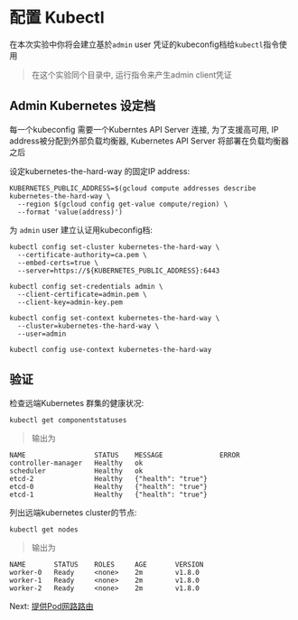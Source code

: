 
# 配置 Kubectl

在本次实验中你将会建立基於`admin` user 凭证的kubeconfig档给`kubectl`指令使用

> 在这个实验同个目录中, 运行指令来产生admin client凭证

## Admin Kubernetes 设定档

每一个kubeconfig 需要一个Kuberntes API Server 连接, 为了支援高可用, IP address被分配到外部负载均衡器, Kubernetes API Server 将部署在负载均衡器之后

设定kubernetes-the-hard-way 的固定IP address:

```
KUBERNETES_PUBLIC_ADDRESS=$(gcloud compute addresses describe kubernetes-the-hard-way \
  --region $(gcloud config get-value compute/region) \
  --format 'value(address)')
```

为 `admin` user 建立认证用kubeconfig档:


```
kubectl config set-cluster kubernetes-the-hard-way \
  --certificate-authority=ca.pem \
  --embed-certs=true \
  --server=https://${KUBERNETES_PUBLIC_ADDRESS}:6443
```

```
kubectl config set-credentials admin \
  --client-certificate=admin.pem \
  --client-key=admin-key.pem
```

```
kubectl config set-context kubernetes-the-hard-way \
  --cluster=kubernetes-the-hard-way \
  --user=admin
```

```
kubectl config use-context kubernetes-the-hard-way
```


## 验证

检查远端Kubernetes 群集的健康状况:

```
kubectl get componentstatuses
```

> 输出为

```
NAME                 STATUS    MESSAGE              ERROR
controller-manager   Healthy   ok
scheduler            Healthy   ok
etcd-2               Healthy   {"health": "true"}
etcd-0               Healthy   {"health": "true"}
etcd-1               Healthy   {"health": "true"}
```

列出远端kubernetes cluster的节点:


```
kubectl get nodes
```

> 输出为


```
NAME       STATUS    ROLES     AGE       VERSION
worker-0   Ready     <none>    2m        v1.8.0
worker-1   Ready     <none>    2m        v1.8.0
worker-2   Ready     <none>    2m        v1.8.0
```


Next: [提供Pod网路路由](11-pod-network-routes.md)


